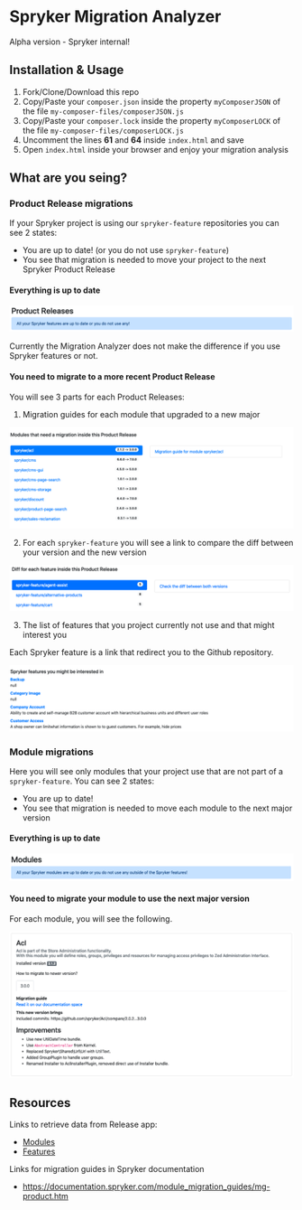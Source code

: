 # Spryker Migration Analyzer

Alpha version - Spryker internal!

## Installation & Usage

1. Fork/Clone/Download this repo
2. Copy/Paste your `composer.json` inside the property `myComposerJSON` of the file `my-composer-files/composerJSON.js`
3. Copy/Paste your `composer.lock` inside the property `myComposerLOCK` of the file `my-composer-files/composerLOCK.js`
4. Uncomment the lines __61__ and __64__ inside `index.html` and save
5. Open `index.html` inside your browser and enjoy your migration analysis

## What are you seing?

### Product Release migrations

If your Spryker project is using our `spryker-feature` repositories you can see 2 states:

* You are up to date! (or you do not use `spryker-feature`)
* You see that migration is needed to move your project to the next Spryker Product Release

#### Everything is up to date

![You did great](assets/product-release-ok.png)

Currently the Migration Analyzer does not make the difference if you use Spryker features or not.

#### You need to migrate to a more recent Product Release

You will see 3 parts for each Product Releases:

1. Migration guides for each module that upgraded to a new major

![All migrations for all the modules that are part of the Product Release](assets/product-release-migration-guides.png)

2. For each `spryker-feature` you will see a link to compare the diff between your version and the new version

![Diff for each spryker-feature](assets/product-release-diff-features.png)

3. The list of features that you project currently not use and that might interest you

Each Spryker feature is a link that redirect you to the Github repository.

![spryker-feature currently not used by your project](assets/product-release-not-used-features.png)

### Module migrations

Here you will see only modules that your project use that are not part of a `spryker-feature`. You can see 2 states:

* You are up to date!
* You see that migration is needed to move each module to the next major version

#### Everything is up to date

![You did great](assets/modules-ok.png)

#### You need to migrate your module to use the next major version

For each module, you will see the following.

![Module needs a migration to the next major](assets/modules-migration-needed.png)

## Resources

Links to retrieve data from Release app:

* [Modules](https://release.spryker.com/modules.json?contain=ModuleVersions)
* [Features](https://release.spryker.com/features.json?contain=FeatureVersions)

Links for migration guides in Spryker documentation

* https://documentation.spryker.com/module_migration_guides/mg-product.htm
